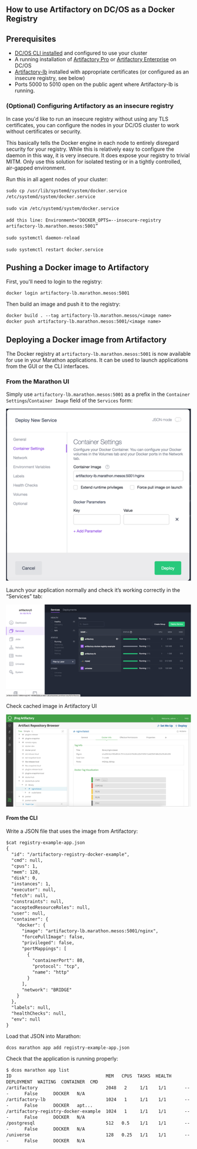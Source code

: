 ## How to use Artifactory on DC/OS as a Docker Registry


## Prerequisites

- [DC/OS CLI installed](https://docs.mesosphere.com/1.11/cli/install/) and configured to use your cluster
- A running installation of [Artifactory Pro](artifactory-pro.md) or
  [Artifactory Enterprise](artifactory-enterprise.md) on DC/OS
- [Artifactory-lb](artifactory-lb.md) installed with appropriate certificates
  (or configured as an insecure registry, see below)
- Ports 5000 to 5010 open on the public agent where Artifactory-lb is running.

### (Optional) Configuring Artifactory as an insecure registry

In case you'd like to run an insecure registry without using any TLS
certificates, you can configure the nodes in your DC/OS cluster to work without
certificates or security.

This basically tells the Docker engine in each node to entirely disregard
security for your registry. While this is relatively easy to configure the
daemon in this way, it is very insecure. It does expose your registry to trivial
MITM. Only use this solution for isolated testing or in a tightly controlled,
air-gapped environment.

Run this in all agent nodes of your cluster:

```
sudo cp /usr/lib/systemd/system/docker.service /etc/systemd/system/docker.service

sudo vim /etc/systemd/system/docker.service

add this line: Environment="DOCKER_OPTS=--insecure-registry artifactory-lb.marathon.mesos:5001”

sudo systemctl daemon-reload

sudo systemctl restart docker.service
```

## Pushing a Docker image to Artifactory

First, you'll need to login to the registry:

```
docker login artifactory-lb.marathon.mesos:5001
```

Then build an image and push it to the registry:

```
docker build . --tag artifactory-lb.marathon.mesos/<image name>
docker push artifactory-lb.marathon.mesos:5001/<image name>
```

## Deploying a Docker image from Artifactory

The Docker registry at `artifactory-lb.marathon.mesos:5001` is now available for
use in your Marathon applications. It can be used to launch applications from
the GUI or the CLI interfaces.

### From the Marathon UI

Simply use ```artifactory-lb.marathon.mesos:5001``` as a prefix in the
`Container Settings`/`Container Image` field of the `Services` form:

![Usage: From UI](img/usage_from_ui.png)

Launch your application normally and check it’s working correctly in the “Services” tab:

![Usage: Services View](img/usage_services_view.png)

Check cached image in Artifactory UI

![Usage: Cached Image in Artifactory](img/artifactory_cache.png)

#### From the CLI

Write a JSON file that uses the image from Artifactory:

```
$cat registry-example-app.json
{
  "id": "/artifactory-registry-docker-example",
  "cmd": null,
  "cpus": 1,
  "mem": 128,
  "disk": 0,
  "instances": 1,
  "executor": null,
  "fetch": null,
  "constraints": null,
  "acceptedResourceRoles": null,
  "user": null,
  "container": {
    "docker": {
      "image": "artifactory-lb.marathon.mesos:5001/nginx",
      "forcePullImage": false,
      "privileged": false,
      "portMappings": [
        {
          "containerPort": 80,
          "protocol": "tcp",
          "name": "http"
        }
      ],
      "network": "BRIDGE"
    }
  },
  "labels": null,
  "healthChecks": null,
  "env": null
}
```

Load that JSON into Marathon:

```
dcos marathon app add registry-example-app.json
```

Check that the application is running properly:

```
$ dcos marathon app list
ID                                    MEM   CPUS  TASKS  HEALTH  DEPLOYMENT  WAITING  CONTAINER  CMD
/artifactory                          2048   2     1/1    1/1       ---      False      DOCKER   N/A
/artifactory-lb                       1024   1     1/1    1/1       ---      False      DOCKER   apt...
/artifactory-registry-docker-example  1024   1     1/1    1/1       ---      False      DOCKER   N/A
/postgresql                           512   0.5    1/1    1/1       ---      False      DOCKER   N/A
/universe                             128   0.25   1/1    1/1       ---      False      DOCKER   N/A
```
